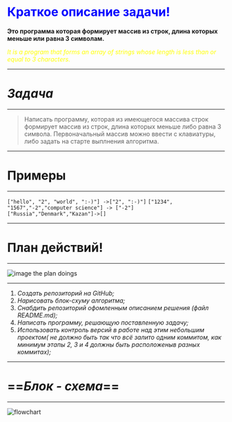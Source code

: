  
 # <span style="color:blue"> Краткое описание задачи!</span>

**Это программа которая формирует массив из строк, длина которых меньше или равна 3 символам.**

<span style="color:yellow"> *It is a program that forms an array of strings whose length is less than or equal to 3 characters.*</span>

 _____________
 #  _Задача_
__________

> Написать программу, которая из имеющегося массива строк формирует массив из строк, длина которых меньше либо равна 3 символа. Первоначальный массив можно ввести с клавиатуры, либо задать на старте выплнения алгоритма.
*** 
# Примеры
***
`["hello", "2", "world", ":-)"] ->["2", ":-)"]`
`["1234", "1567","-2","computer science"] -> ["-2"]`
`["Russia","Denmark","Kazan"]->[]`

___
# План действий!
______________
![image the plan doings](../Exam_1/image/plan.jpg) 

___

1. _Создать репозиторий на GitHub;_
2. _Нарисовать блок-схуму алгоритма;_
3. _Снабдить репозиторий офомленным описанием решения (файл README.md);_
4. _Написать программу, решающую поставленную задачу;_
5. _Использовать контроль версий в работе над этим небольшим проектом( не должно быть так что всё залито одним коммитом, как минимум этапы 2, 3 и 4 должны быть расположеныв разных коммитах);_ 

--------
# ==_Блок - схема_==

----

![flowchart](../Exam_1/image/flowchart.drawio_actual_ver.png)

